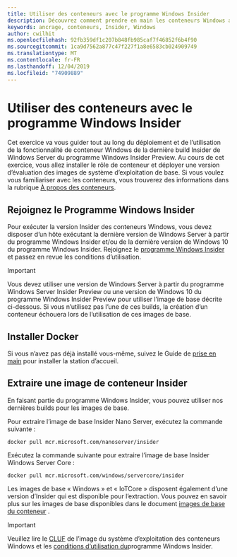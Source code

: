```yaml
---
title: Utiliser des conteneurs avec le programme Windows Insider
description: Découvrez comment prendre en main les conteneurs Windows avec le programme Windows Insider
keywords: ancrage, conteneurs, Insider, Windows
author: cwilhit
ms.openlocfilehash: 92fb359df1c207b848fb985caf7f46852f6b4f90
ms.sourcegitcommit: 1ca9d7562a877c47f227f1a8e6583cb024909749
ms.translationtype: MT
ms.contentlocale: fr-FR
ms.lasthandoff: 12/04/2019
ms.locfileid: "74909889"
---
```

# <a name="use-containers-with-the-windows-insider-program"></a>Utiliser des conteneurs avec le programme Windows Insider

Cet exercice va vous guider tout au long du déploiement et de l’utilisation de la fonctionnalité de conteneur Windows de la dernière build Insider de Windows Server du programme Windows Insider Preview. Au cours de cet exercice, vous allez installer le rôle de conteneur et déployer une version d’évaluation des images de système d’exploitation de base. Si vous voulez vous familiariser avec les conteneurs, vous trouverez des informations dans la rubrique [À propos des conteneurs](../about/index.md).

## <a name="join-the-windows-insider-program"></a>Rejoignez le Programme Windows Insider

Pour exécuter la version Insider des conteneurs Windows, vous devez disposer d’un hôte exécutant la dernière version de Windows Server à partir du programme Windows Insider et/ou de la dernière version de Windows 10 du programme Windows Insider. Rejoignez le [programme Windows Insider](https://insider.windows.com/GettingStarted) et passez en revue les conditions d’utilisation.

> [!IMPORTANT]
> Vous devez utiliser une version de Windows Server à partir du programme Windows Server Insider Preview ou une version de Windows 10 du programme Windows Insider Preview pour utiliser l’image de base décrite ci-dessous. Si vous n’utilisez pas l’une de ces builds, la création d’un conteneur échouera lors de l’utilisation de ces images de base.

## <a name="install-docker"></a>Installer Docker

Si vous n’avez pas déjà installé vous-même, suivez le Guide de [prise en main](../quick-start/set-up-environment.md) pour installer la station d’accueil.

## <a name="pull-an-insider-container-image"></a>Extraire une image de conteneur Insider

En faisant partie du programme Windows Insider, vous pouvez utiliser nos dernières builds pour les images de base.

Pour extraire l’image de base Insider Nano Server, exécutez la commande suivante :

```console
docker pull mcr.microsoft.com/nanoserver/insider
```

Exécutez la commande suivante pour extraire l’image de base Insider Windows Server Core :

```console
docker pull mcr.microsoft.com/windows/servercore/insider
```

Les images de base « Windows » et « IoTCore » disposent également d’une version d’Insider qui est disponible pour l’extraction. Vous pouvez en savoir plus sur les images de base disponibles dans le document [images de base du conteneur](../manage-containers/container-base-images.md) .

> [!IMPORTANT]
> Veuillez lire le [CLUF](../images-eula.md ) de l’image du système d’exploitation des conteneurs Windows et les [conditions d’utilisation du](https://www.microsoft.com/software-download/windowsinsiderpreviewserver)programme Windows Insider.
